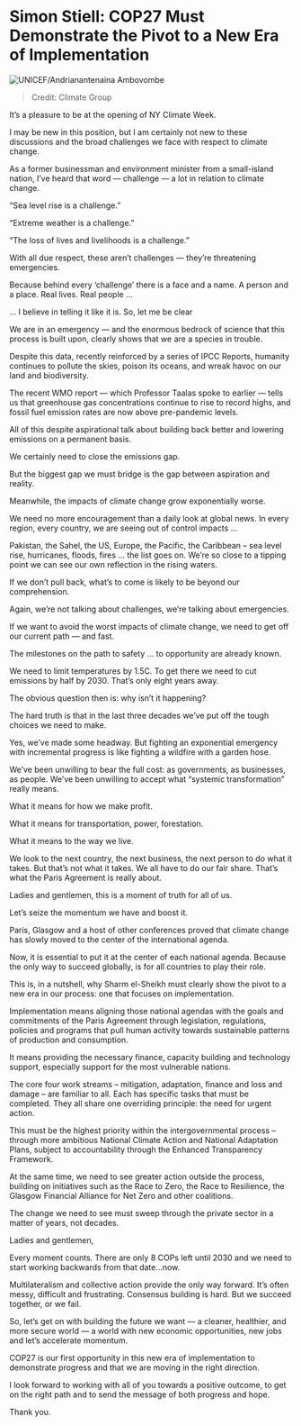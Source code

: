 ﻿# Simon Stiell: COP27 Must Demonstrate the Pivot to a New Era of Implementation

![UNICEF/Andrianantenaina Ambovombe](https://github.com/umutkenar/md-test/blob/main/news/Wildfire%20and%20floods%20don%E2%80%99t%20need%20to%20turn%20into%20disasters_%20UN%20risk%20report/image_01.jpg?raw=true)

> Credit: Climate Group



It’s a pleasure to be at the opening of NY Climate Week.

I may be new in this position, but I am certainly not new to these discussions and the broad challenges we face with respect to climate change.

As a former businessman and environment minister from a small-island nation, I’ve heard that word — challenge — a lot in relation to climate change.

“Sea level rise is a challenge.”

“Extreme weather is a challenge.”

“The loss of lives and livelihoods is a challenge.”

With all due respect, these aren’t challenges — they’re threatening emergencies.

Because behind every ‘challenge’ there is a face and a name. A person and a place. Real lives. Real people …
 

… I believe in telling it like it is. So, let me be clear

We are in an emergency — and the enormous bedrock of science that this process is built upon, clearly shows that we are a species in trouble.
 

Despite this data, recently reinforced by a  series of IPCC Reports, humanity continues to pollute the skies, poison its oceans, and wreak havoc on our land and biodiversity.

The recent WMO report — which Professor Taalas spoke to earlier  — tells us that greenhouse gas concentrations continue to rise to record highs, and fossil fuel emission rates are now above pre-pandemic levels.

All of this despite aspirational talk about building back better and lowering emissions on a permanent basis. 

We certainly need to close the emissions gap.

But the biggest gap we must bridge is the gap between aspiration and reality.

Meanwhile, the impacts of climate change grow exponentially worse.

We need no more encouragement than a daily look at global news. In every region, every country, we are seeing out of control impacts …

Pakistan, the Sahel, the US, Europe, the Pacific, the Caribbean – sea level rise, hurricanes, floods, fires … the list goes on.  We’re so close to a tipping point we can see our own reflection in the rising waters.

If we don’t pull back, what’s to come is likely to be beyond our comprehension.

Again, we’re not talking about challenges, we’re talking about emergencies.

If we want to avoid the worst impacts of climate change, we need to get off our current path — and fast.

The milestones on the path to safety … to opportunity are already known.

We need to limit temperatures by 1.5C. To get there we need to cut emissions by half by 2030. That’s only eight years away.

The obvious question then is: why isn’t it happening?

The hard truth is that in the last three decades we’ve put off the tough choices we need to make.

Yes, we’ve made some headway. But fighting an exponential emergency with incremental progress is like fighting a wildfire with a garden hose.

We’ve been unwilling to bear the full cost: as governments, as businesses, as people. We’ve been unwilling to accept what “systemic transformation” really means.

What it means for how we make profit.

What it means for transportation, power, forestation.

What it means to the way we live.

We look to the next country, the next business, the next person to do what it takes. But that’s not what it takes. We all have to do our fair share. That’s what the Paris Agreement is really about.

Ladies and gentlemen, this is a moment of truth for all of us.

Let’s seize the momentum we have and boost it.

Paris, Glasgow and a host of other conferences proved that climate change has slowly moved to the center of the international agenda.

Now, it is essential to put it at the center of each national agenda. Because the only way to succeed globally, is for all countries to play their role.

This is, in a nutshell, why Sharm el-Sheikh must clearly show the pivot to a new era in our process: one that focuses on implementation.

Implementation means aligning those national agendas with the goals and commitments of the Paris Agreement through legislation, regulations, policies and programs that pull human activity towards sustainable patterns of production and consumption.

It means providing the necessary finance, capacity building and technology support, especially support for the most vulnerable nations.

The core four work streams – mitigation, adaptation, finance and loss and damage – are familiar to all. Each has specific tasks that must be completed. They all share one overriding principle: the need for urgent action.

This must be the highest priority within the intergovernmental process – through more ambitious National Climate Action and National Adaptation Plans, subject to accountability through the Enhanced Transparency Framework.

At the same time, we need to see greater action outside the process, building on initiatives such as the Race to Zero, the Race to Resilience, the Glasgow Financial Alliance for Net Zero and other coalitions.

The change we need to see must sweep through the private sector in a matter of years, not decades.

Ladies and gentlemen,

Every moment counts. There are only 8 COPs left until 2030 and we need to start working backwards from that date…now.

Multilateralism and collective action provide the only way forward. It’s often messy, difficult and frustrating. Consensus building is hard. But we succeed together, or we fail.

So, let’s get on with building the future we want — a cleaner, healthier, and more secure world — a world with new economic opportunities, new jobs and let’s accelerate momentum.

COP27 is our first opportunity in this new era of implementation to demonstrate progress and that we are moving in the right direction.

I look forward to working with all of you towards a positive outcome, to get on the right path and to send the message of both progress and hope.

Thank you.
